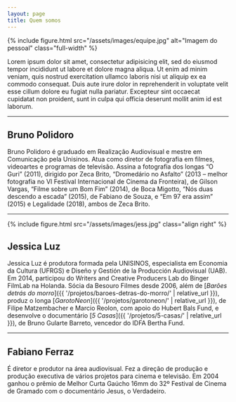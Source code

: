 ```yaml
---
layout: page
title: Quem somos
---
```


{% include figure.html src="/assets/images/equipe.jpg" alt="Imagem do pessoal" class="full-width" %}

Lorem ipsum dolor sit amet, consectetur adipisicing elit, sed do eiusmod tempor incididunt ut labore et dolore magna aliqua. Ut enim ad minim veniam, quis nostrud exercitation ullamco laboris nisi ut aliquip ex ea commodo consequat. Duis aute irure dolor in reprehenderit in voluptate velit esse cillum dolore eu fugiat nulla pariatur. Excepteur sint occaecat cupidatat non proident, sunt in culpa qui officia deserunt mollit anim id est laborum.

---

## Bruno Polidoro
Bruno Polidoro é graduado em Realização Audiovisual e mestre em
Comunicação pela Unisinos. Atua como diretor de fotografia em filmes,
videoartes e programas de televisão. Assina a fotografia dos longas “O
Guri” (2011), dirigido por Zeca Brito, “Dromedário no Asfalto” (2013 – melhor fotografia no VI Festival Internacional de Cinema da
Fronteira), de Gilson Vargas, “Filme sobre um Bom Fim” (2014), de Boca
Migotto, “Nós duas descendo a escada” (2015), de Fabiano de Souza, e
“Em 97 era assim” (2015) e Legalidade (2018), ambos de Zeca Brito.

---

{% include figure.html src="/assets/images/jess.jpg" class="align right" %}
## Jessica Luz
Jessica Luz é produtora formada pela UNISINOS, especialista em Economia da Cultura (UFRGS) e Diseño y Gestión de la Producción Audiovisual (UAB). Em 2014, participou do Writers and Creative Producers Lab do Binger FilmLab na Holanda. Sócia da Besouro Filmes desde 2006, além de [_Barões detrás do morro_]({{ '/projetos/baroes-detras-do-morro/' | relative_url }}), produz o longa [_GarotoNeon_]({{ '/projetos/garotoneon/' | relative_url }}), de Filipe Matzembacher e Marcio Reolon, com apoio do Hubert Bals Fund, e desenvolve o documentário [_5 Casas_]({{ '/projetos/5-casas/' | relative_url }}), de Bruno Gularte Barreto, vencedor do IDFA Bertha Fund.

---

## Fabiano Ferraz
É diretor e produtor na área audiovisual. Fez a
direção de produção e produção executiva de vários projetos para
cinema e televisão. Em 2004 ganhou o prêmio de Melhor Curta Gaúcho
16mm do 32º Festival de Cinema de Gramado com o documentário Jesus, o
Verdadeiro.
